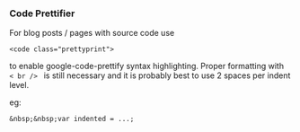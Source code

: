 ### Code Prettifier

For blog posts / pages with source code use

    <code class="prettyprint">

to enable google-code-prettify syntax highlighting.  Proper formatting with <code> < br /> </code> is still necessary and it is probably best to use 2 spaces per indent level.

eg:

    &nbsp;&nbsp;var indented = ...;